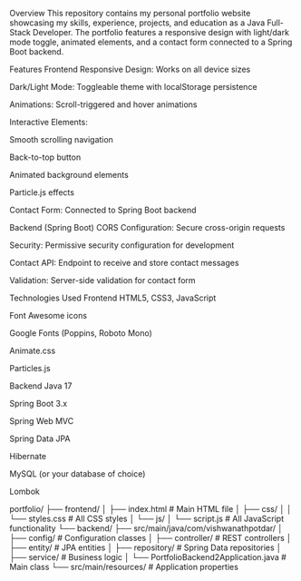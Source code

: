 Overview
This repository contains my personal portfolio website showcasing my skills, experience, projects, and education as a Java Full-Stack Developer. The portfolio features a responsive design with light/dark mode toggle, animated elements, and a contact form connected to a Spring Boot backend.

Features
Frontend
Responsive Design: Works on all device sizes

Dark/Light Mode: Toggleable theme with localStorage persistence

Animations: Scroll-triggered and hover animations

Interactive Elements:

Smooth scrolling navigation

Back-to-top button

Animated background elements

Particle.js effects

Contact Form: Connected to Spring Boot backend

Backend (Spring Boot)
CORS Configuration: Secure cross-origin requests

Security: Permissive security configuration for development

Contact API: Endpoint to receive and store contact messages

Validation: Server-side validation for contact form

Technologies Used
Frontend
HTML5, CSS3, JavaScript

Font Awesome icons

Google Fonts (Poppins, Roboto Mono)

Animate.css

Particles.js

Backend
Java 17

Spring Boot 3.x

Spring Web MVC

Spring Data JPA

Hibernate

MySQL (or your database of choice)

Lombok


portfolio/
├── frontend/
│   ├── index.html          # Main HTML file
│   ├── css/
│   │   └── styles.css      # All CSS styles
│   └── js/
│       └── script.js       # All JavaScript functionality
└── backend/
    ├── src/main/java/com/vishwanathpotdar/
    │   ├── config/         # Configuration classes
    │   ├── controller/      # REST controllers
    │   ├── entity/          # JPA entities
    │   ├── repository/      # Spring Data repositories
    │   ├── service/         # Business logic
    │   └── PortfolioBackend2Application.java  # Main class
    └── src/main/resources/  # Application properties


    
